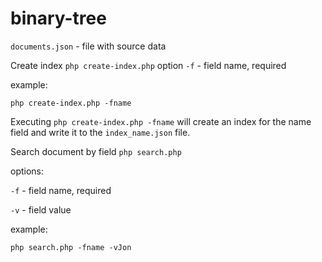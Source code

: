 # binary-tree

`documents.json` - file with source data


Create index `php create-index.php`
option `-f` - field name, required 

example: 

```
php create-index.php -fname
```
Executing `php create-index.php -fname` will create an index for the name field and write it to the `index_name.json` file.

Search document by field `php search.php`

options:

 `-f` - field name, required
 
 `-v` - field value

example: 

```
php search.php -fname -vJon
```
